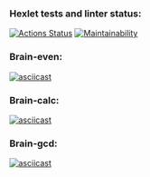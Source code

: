 ### Hexlet tests and linter status:
[![Actions Status](https://github.com/Antipoop/frontend-project-44/workflows/hexlet-check/badge.svg)](https://github.com/Antipoop/frontend-project-44/actions)
[![Maintainability](https://api.codeclimate.com/v1/badges/48b959917d87c3bbf6e4/maintainability)](https://codeclimate.com/github/Antipoop/frontend-project-44/maintainability)
### Brain-even:
[![asciicast](https://asciinema.org/a/aGjwAbn8gMdO7TGtqTlDozGTf.svg)](https://asciinema.org/a/aGjwAbn8gMdO7TGtqTlDozGTf)
### Brain-calc:
[![asciicast](https://asciinema.org/a/DOfspStIXUKqrsW08iQs5veaK.svg)](https://asciinema.org/a/DOfspStIXUKqrsW08iQs5veaK)
### Brain-gcd:
[![asciicast](https://asciinema.org/a/kXrXDctd085awVdVcfTo41sVk.svg)](https://asciinema.org/a/kXrXDctd085awVdVcfTo41sVk)
